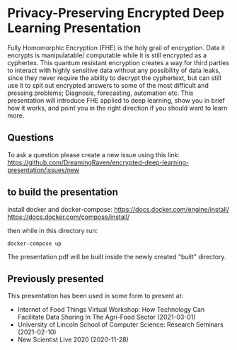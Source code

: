# Privacy-Preserving Encrypted Deep Learning Presentation
Fully Homomorphic Encryption (FHE) is the holy grail of encryption.
Data it encrypts is manipulatable/ computable while it is still encrypted as a cyphertex.
This quantum resistant encryption creates a way for third parties to interact with highly sensitive data without any possibility of data leaks, since they never require the ability to decrypt the cyphertext, but can still use it to spit out encrypted answers to some of the most difficult and pressing problems; Diagnosis, forecasting, automation etc.
This presentation will introduce FHE applied to deep learning, show you in brief how it works, and point you in the right direction if you should want to learn more.

## Questions
To ask a question please create a new issue using this link:
https://github.com/DreamingRaven/encrypted-deep-learning-presentation/issues/new

## to build the presentation
install docker and docker-compose:
https://docs.docker.com/engine/install/
https://docs.docker.com/compose/install/

then while in this directory run:
```
docker-compose up
```

The presentation pdf will be built inside the newly created "built" directory.

## Previously presented
This presentation has been used in some form to present at:
- Internet of Food Things Virtual Workshop: How Technology Can Facilitate Data Sharing In The Agri-Food Sector (2021-03-01)
- University of Lincoln School of Computer Science: Research Seminars (2021-02-10)
- New Scientist Live 2020 (2020-11-28)
